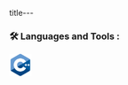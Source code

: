 title---

### :hammer_and_wrench: Languages and Tools :
<div>
    <img src="https://github.com/devicons/devicon/blob/e1e71358efd844876dfc3217aa6429957ad92bc8/icons/cplusplus/cplusplus-original.svg"  width="40" height="40"/>&nbsp;
</div>
